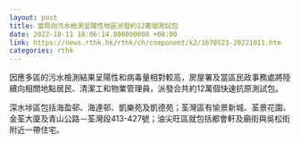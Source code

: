 ```yaml
---
layout: post
title: 當局向污水檢測呈陽性地區派發約12萬個測試包
date: 2022-10-11 18:06:14.000000000 +08:00
link: https://news.rthk.hk/rthk/ch/component/k2/1670523-20221011.htm
categories: rthk
---
```


因應多區的污水檢測結果呈陽性和病毒量相對較高，房屋署及當區民政事務處將陸續向相關地點居民、清潔工和物業管理員，派發合共約12萬個快速抗原測試包。

深水埗區包括海盈邨、海達邨、凱樂苑及凱德苑；荃灣區有愉景新城、荃景花園、金荃大廈及青山公路－荃灣段413-427號；油尖旺區就包括都會軒及廟街與吳松街附近一帶住宅。
